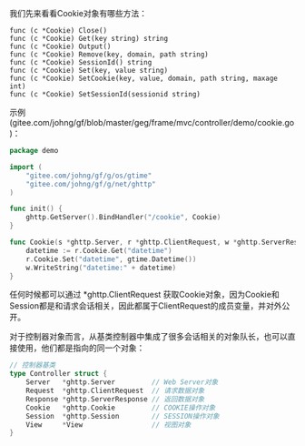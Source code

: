 我们先来看看Cookie对象有哪些方法：

    func (c *Cookie) Close()
    func (c *Cookie) Get(key string) string
    func (c *Cookie) Output()
    func (c *Cookie) Remove(key, domain, path string)
    func (c *Cookie) SessionId() string
    func (c *Cookie) Set(key, value string)
    func (c *Cookie) SetCookie(key, value, domain, path string, maxage int)
    func (c *Cookie) SetSessionId(sessionid string)
    
示例(gitee.com/johng/gf/blob/master/geg/frame/mvc/controller/demo/cookie.go)：
```go
package demo

import (
    "gitee.com/johng/gf/g/os/gtime"
    "gitee.com/johng/gf/g/net/ghttp"
)

func init() {
    ghttp.GetServer().BindHandler("/cookie", Cookie)
}

func Cookie(s *ghttp.Server, r *ghttp.ClientRequest, w *ghttp.ServerResponse) {
    datetime := r.Cookie.Get("datetime")
    r.Cookie.Set("datetime", gtime.Datetime())
    w.WriteString("datetime:" + datetime)
}
```

任何时候都可以通过 *ghttp.ClientRequest 获取Cookie对象，因为Cookie和Session都是和请求会话相关，因此都属于ClientRequest的成员变量，并对外公开。

对于控制器对象而言，从基类控制器中集成了很多会话相关的对象队长，也可以直接使用，他们都是指向的同一个对象：
```go
// 控制器基类
type Controller struct {
    Server   *ghttp.Server         // Web Server对象
    Request  *ghttp.ClientRequest  // 请求数据对象
    Response *ghttp.ServerResponse // 返回数据对象
    Cookie   *ghttp.Cookie         // COOKIE操作对象
    Session  *ghttp.Session        // SESSION操作对象
    View     *View                 // 视图对象
}
```
